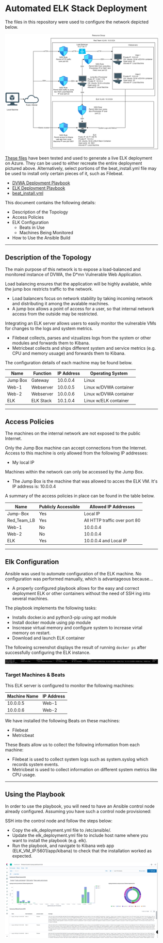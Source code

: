 # Automated ELK Stack Deployment

The files in this repository were used to configure the network depicted below.

![Project Diagram](Images/Net_Topology.png)

[These files](https://github.com/slyhy/azure_cloud_deployment/tree/master/ansible_playbooks) have been tested and used to generate a live ELK deployment on Azure. They can be used to either recreate the entire deployment pictured above. Alternatively, select portions of the beat_install.yml file may be used to install only certain pieces of it, such as Filebeat.

  * [DVWA Deployment Playbook](ansible_playbooks/DVWA_deployment.yml)
  * [ELK Deployment Playbook](ansible_playbooks/elk_deployment.yml)
  * [beat_install.yml](ansible_playbooks/beat_install.yml)

This document contains the following details:
- Description of the Topology
- Access Policies
- ELK Configuration
  - Beats in Use
  - Machines Being Monitored
- How to Use the Ansible Build
- - -
## Description of the Topology

The main purpose of this network is to expose a load-balanced and monitored instance of DVWA, the D*mn Vulnerable Web Application.

Load balancing ensures that the application will be highly available, while the jump box restricts traffic to the network.
- Load balancers focus on network stability by taking incoming network and distributing it among the avalable machines. 
- A jump box allows a point of access for a user, so that internal network access from the outside may be restricted.

Integrating an ELK server allows users to easily monitor the vulnerable VMs for changes to the logs and system metrics.
- Filebeat collects, parses and vizualizes logs from the system or other modules and forwards them to Kibana. 
- Metricbeat collects and ships different system and service metrics (e.g. CPU and memory usuage) and forwards them to Kibana.

The configuration details of each machine may be found below.

| Name     | Function | IP Address | Operating System |
|----------|----------|------------|------------------|
| Jump Box | Gateway  | 10.0.0.4   | Linux            |
| Web-1    | Webserver| 10.0.0.5   | Linux w/DVWA container|
| Web-2    | Webserver| 10.0.0.6   | Linux w/DVWA container|
| ELK      | ELK Stack| 10.1.0.4   | Linux w/ELK container |
- - -
## Access Policies

The machines on the internal network are not exposed to the public Internet. 

Only the Jump Box machine can accept connections from the Internet. Access to this machine is only allowed from the following IP addresses:
- My local IP

Machines within the network can only be accessed by the Jump Box.
- The Jump Box is the machine that was allowed to acces the ELK VM. It's IP address is: 10.0.0.4

A summary of the access policies in place can be found in the table below.

| Name     | Publicly Accessible | Allowed IP Addresses |
|----------|---------------------|----------------------|
| Jump-Box | Yes                 | Local IP             |
| Red_Team_LB | Yes              | All HTTP traffic over port 80|
| Web-1    | No                  | 10.0.0.4             |
| Web-2    | No                  | 10.0.0.4             |
| ELK      | Yes                 | 10.0.0.4 and Local IP       |   
- - -
## Elk Configuration

Ansible was used to automate configuration of the ELK machine. No configuration was performed manually, which is advantageous because...
- A properly configured playbook allows for the easy and correct deployment ELK or other containers without the need of SSH ing into several machines.  

The playbook implements the following tasks:
- Installs docker.io and python3-pip using apt module
- Install docker module using pip module
- Inscrease virtual memory and configure system to increase virtal memory on restart.
- Download and launch ELK container

The following screenshot displays the result of running `docker ps` after successfully configuring the ELK instance.

![Images/docker_ps_output.png](Images/ELK_Container.PNG)

### Target Machines & Beats
This ELK server is configured to monitor the following machines:

| Machine Name | IP Address |
| ------------ |----------  |
| 10.0.0.5     | Web-1      |
| 10.0.0.6     | Web-2      |

We have installed the following Beats on these machines:
- Filebeat
- Metricbeat

These Beats allow us to collect the following information from each machine:
- Filebeat is used to collect system logs such as system.syslog which records system events. 
- Metricbeat is used to collect information on different system metrics like CPU usage.  
- - - 
## Using the Playbook
In order to use the playbook, you will need to have an Ansible control node already configured. Assuming you have such a control node provisioned: 

SSH into the control node and follow the steps below:
- Copy the elk_deployment.yml file to /etc/ansible/.
- Update the elk_deployment.yml file to include host name where you want to install the playbook (e.g. elk).
- Run the playbook, and navigate to Kibana web app (ELK_VM_IP:5601/app/kibana) to check that the installation worked as expected.

![Kibana Metrics](Images/data.PNG)